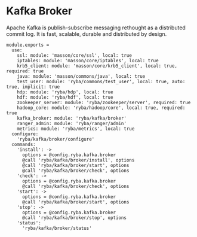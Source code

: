 
# Kafka Broker

Apache Kafka is publish-subscribe messaging rethought as a distributed commit
log. It is fast, scalable, durable and distributed by design.

    module.exports =
      use:
        ssl: module: 'masson/core/ssl', local: true
        iptables: module: 'masson/core/iptables', local: true
        krb5_client: module: 'masson/core/krb5_client', local: true, required: true
        java: module: 'masson/commons/java', local: true
        test_user: module: 'ryba/commons/test_user', local: true, auto: true, implicit: true
        hdp: module: 'ryba/hdp', local: true
        hdf: module: 'ryba/hdf', local: true
        zookeeper_server: module: 'ryba/zookeeper/server', required: true
        hadoop_core: module: 'ryba/hadoop/core', local: true, required: true
        kafka_broker: module: 'ryba/kafka/broker'
        ranger_admin: module: 'ryba/ranger/admin'
        metrics: module: 'ryba/metrics', local: true
      configure:
        'ryba/kafka/broker/configure'
      commands:
        'install': ->
          options = @config.ryba.kafka.broker
          @call 'ryba/kafka/broker/install', options
          @call 'ryba/kafka/broker/start', options
          @call 'ryba/kafka/broker/check', options
        'check': ->
          options = @config.ryba.kafka.broker
          @call 'ryba/kafka/broker/check', options
        'start': ->
          options = @config.ryba.kafka.broker
          @call 'ryba/kafka/broker/start', options
        'stop': ->
          options = @config.ryba.kafka.broker
          @call 'ryba/kafka/broker/stop', options
        'status':
          'ryba/kafka/broker/status'
